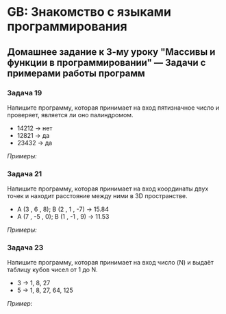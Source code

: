 # GB: Знакомство с языками программирования

## Домашнее задание к 3-му уроку "Массивы и функции в программировании"  &mdash; Задачи с примерами работы программ

### Задача 19

Напишите программу, которая принимает на вход пятизначное число и проверяет, является ли оно палиндромом.

* 14212 -> нет
* 12821 -> да
* 23432 -> да

*Примеры:*



### Задача 21

Напишите программу, которая принимает на вход координаты двух точек и находит расстояние между ними в 3D пространстве.

* A (3 , 6 , 8); B (2 , 1 , -7) -> 15.84
* A (7 , -5 , 0); B (1 , -1 , 9) -> 11.53

*Примеры:*



### Задача 23

Напишите программу, которая принимает на вход число (N) и выдаёт таблицу кубов чисел от 1 до N.

* 3 -> 1, 8, 27
* 5 -> 1, 8, 27, 64, 125

*Пример:*


